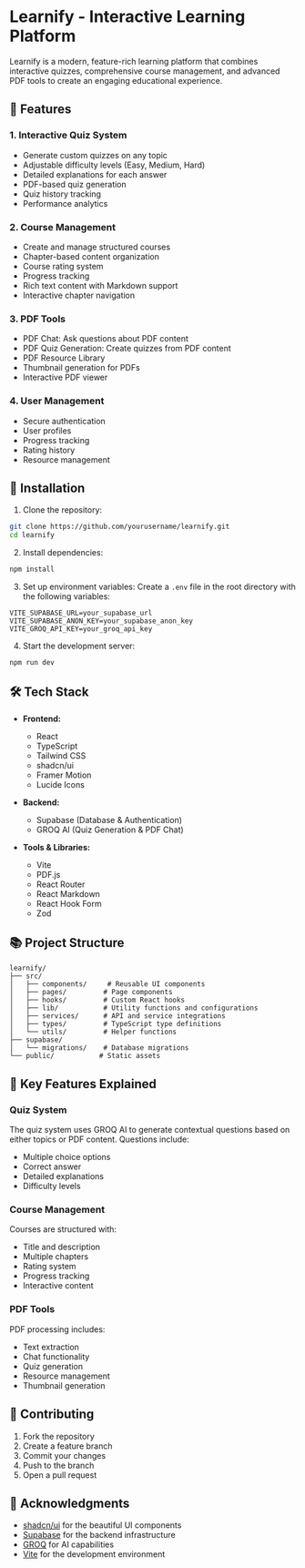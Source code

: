 # Learnify - Interactive Learning Platform

Learnify is a modern, feature-rich learning platform that combines interactive quizzes, comprehensive course management, and advanced PDF tools to create an engaging educational experience.

## 🌟 Features

### 1. Interactive Quiz System

- Generate custom quizzes on any topic
- Adjustable difficulty levels (Easy, Medium, Hard)
- Detailed explanations for each answer
- PDF-based quiz generation
- Quiz history tracking
- Performance analytics

### 2. Course Management

- Create and manage structured courses
- Chapter-based content organization
- Course rating system
- Progress tracking
- Rich text content with Markdown support
- Interactive chapter navigation

### 3. PDF Tools

- PDF Chat: Ask questions about PDF content
- PDF Quiz Generation: Create quizzes from PDF content
- PDF Resource Library
- Thumbnail generation for PDFs
- Interactive PDF viewer

### 4. User Management

- Secure authentication
- User profiles
- Progress tracking
- Rating history
- Resource management

## 🚀 Installation

1. Clone the repository:

```bash
git clone https://github.com/yourusername/learnify.git
cd learnify
```

2. Install dependencies:

```bash
npm install
```

3. Set up environment variables:
   Create a `.env` file in the root directory with the following variables:

```env
VITE_SUPABASE_URL=your_supabase_url
VITE_SUPABASE_ANON_KEY=your_supabase_anon_key
VITE_GROQ_API_KEY=your_groq_api_key
```

4. Start the development server:

```bash
npm run dev
```

## 🛠️ Tech Stack

- **Frontend:**

  - React
  - TypeScript
  - Tailwind CSS
  - shadcn/ui
  - Framer Motion
  - Lucide Icons

- **Backend:**

  - Supabase (Database & Authentication)
  - GROQ AI (Quiz Generation & PDF Chat)

- **Tools & Libraries:**
  - Vite
  - PDF.js
  - React Router
  - React Markdown
  - React Hook Form
  - Zod

## 📚 Project Structure

```
learnify/
├── src/
│   ├── components/     # Reusable UI components
│   ├── pages/         # Page components
│   ├── hooks/         # Custom React hooks
│   ├── lib/           # Utility functions and configurations
│   ├── services/      # API and service integrations
│   ├── types/         # TypeScript type definitions
│   └── utils/         # Helper functions
├── supabase/
│   └── migrations/    # Database migrations
└── public/           # Static assets
```

## 🔑 Key Features Explained

### Quiz System

The quiz system uses GROQ AI to generate contextual questions based on either topics or PDF content. Questions include:

- Multiple choice options
- Correct answer
- Detailed explanations
- Difficulty levels

### Course Management

Courses are structured with:

- Title and description
- Multiple chapters
- Rating system
- Progress tracking
- Interactive content

### PDF Tools

PDF processing includes:

- Text extraction
- Chat functionality
- Quiz generation
- Resource management
- Thumbnail generation

## 🤝 Contributing

1. Fork the repository
2. Create a feature branch
3. Commit your changes
4. Push to the branch
5. Open a pull request

## 🙏 Acknowledgments

- [shadcn/ui](https://ui.shadcn.com/) for the beautiful UI components
- [Supabase](https://supabase.com/) for the backend infrastructure
- [GROQ](https://groq.com/) for AI capabilities
- [Vite](https://vitejs.dev/) for the development environment
